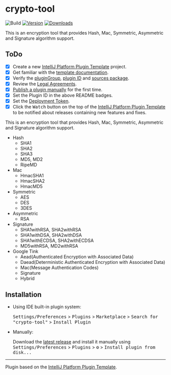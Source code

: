 # crypto-tool
![Build](https://github.com/jsmzr/crypto-tool/workflows/Build/badge.svg)
[![Version](https://img.shields.io/jetbrains/plugin/v/18363-crypto-tool.svg)](https://plugins.jetbrains.com/plugin/18363-crypto-tool)
[![Downloads](https://img.shields.io/jetbrains/plugin/d/18363-crypto-tool.svg)](https://plugins.jetbrains.com/plugin/18363-crypto-tool)

This is an encryption tool that provides Hash, Mac, Symmetric, Asymmetric and Signature algorithm support.

## ToDo
- [x] Create a new [IntelliJ Platform Plugin Template][template] project.
- [x] Get familiar with the [template documentation][template].
- [x] Verify the [pluginGroup](/gradle.properties), [plugin ID](/src/main/resources/META-INF/plugin.xml)
  and [sources package](/src/main/kotlin).
- [x] Review the [Legal Agreements](https://plugins.jetbrains.com/docs/marketplace/legal-agreements.html).
- [x] [Publish a plugin manually](https://plugins.jetbrains.com/docs/intellij/publishing-plugin.html?from=IJPluginTemplate)
  for the first time.
- [x] Set the Plugin ID in the above README badges.
- [x] Set the [Deployment Token](https://plugins.jetbrains.com/docs/marketplace/plugin-upload.html).
- [x] Click the <kbd>Watch</kbd> button on the top of the [IntelliJ Platform Plugin Template][template] to be notified
  about releases containing new features and fixes.

<!-- Plugin description -->
This is an encryption tool that provides Hash, Mac, Symmetric, Asymmetric and Signature algorithm support.

- Hash
  - SHA1
  - SHA2
  - SHA3
  - MD5, MD2
  - RipeMD
- Mac
  - HmacSHA1
  - HmacSHA2
  - HmacMD5
- Symmetric
  - AES
  - DES
  - 3DES
- Asymmetric
  - RSA
- Signature
  - SHA1withRSA, SHA2withRSA
  - SHA1withDSA, SHA2withDSA
  - SHA1withECDSA, SHA2withECDSA
  - MD5withRSA, MD2withRSA
- Google Tink
  - Aead(Authenticated Encryption with Associated Data)
  - Daead(Deterministic Authenticated Encryption with Associated Data)
  - Mac(Message Authentication Codes)
  - Signature
  - Hybrid
<!-- Plugin description end -->

## Installation

- Using IDE built-in plugin system:
  
  <kbd>Settings/Preferences</kbd> > <kbd>Plugins</kbd> > <kbd>Marketplace</kbd> > <kbd>Search for "crypto-tool"</kbd> >
  <kbd>Install Plugin</kbd>
  
- Manually:

  Download the [latest release](https://github.com/jsmzr/crypto-tool/releases/latest) and install it manually using
  <kbd>Settings/Preferences</kbd> > <kbd>Plugins</kbd> > <kbd>⚙️</kbd> > <kbd>Install plugin from disk...</kbd>


---
Plugin based on the [IntelliJ Platform Plugin Template][template].

[template]: https://github.com/JetBrains/intellij-platform-plugin-template
